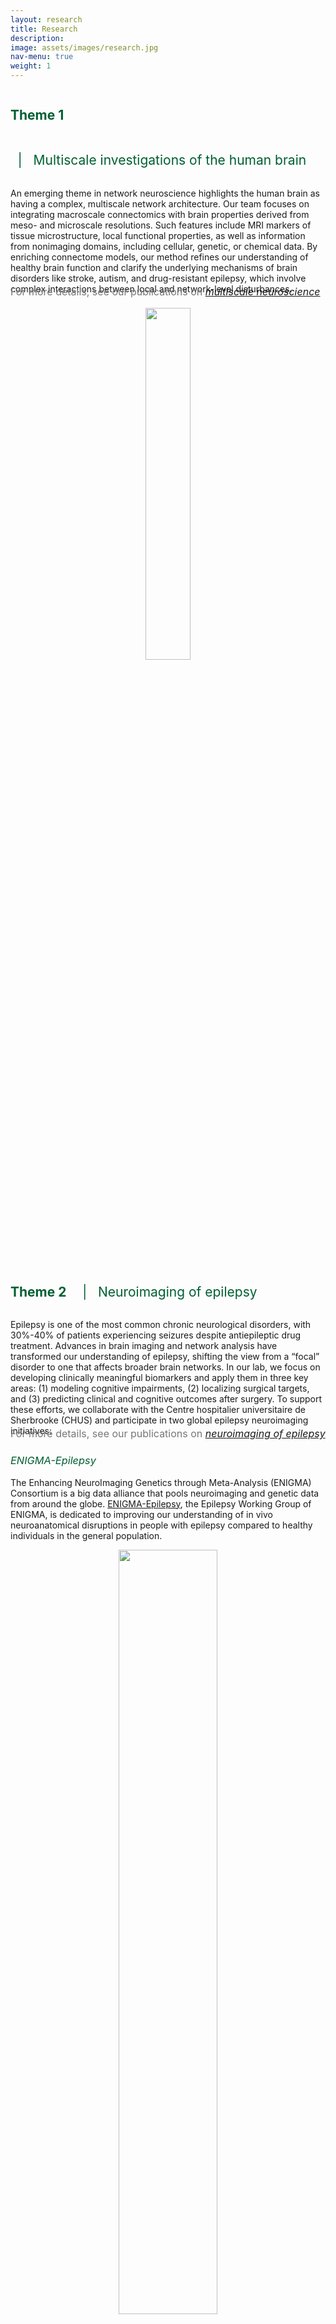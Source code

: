 ```yaml
---
layout: research
title: Research
description: 
image: assets/images/research.jpg
nav-menu: true
weight: 1
---
```


<!-- Main -->
<div id="main" class="alt">

<!-- One -->
<section id="one">
	<div class="inner">

<!-- Theme 1 -->
<h2 id="content" style="color: #005F32; display: inline-block; margin-right: 10px;">Theme 1</h2>
<h2 id="content" style="color: #005F32; font-weight: normal; display: inline-block;">&nbsp; | &nbsp; Multiscale investigations of the human brain</h2>

<p>An emerging theme in network neuroscience highlights the human brain as having a complex, multiscale network architecture. Our team focuses on integrating macroscale connectomics with brain properties derived from meso- and microscale resolutions. Such features include MRI markers of tissue microstructure, local functional properties, as well as information from nonimaging domains, including cellular, genetic, or chemical data. By enriching connectome models, our method refines our understanding of healthy brain function and clarify the underlying mechanisms of brain disorders like stroke, autism, and drug-resistant epilepsy, which involve complex interactions between local and network-level disturbances.</p>

<p style="color: #777777; margin-top: -28px; font-size: medium"> For more details, see our publications on <i><a href="https://pubmed.ncbi.nlm.nih.gov/?term=%28Lariviere+Sara%5Bau%5D%29+AND+multiscale&sort=date&size=100" target="_blank">multiscale neuroscience</a></i> </p>
<div style="text-align: center;">
    <img src="https://www.ncbi.nlm.nih.gov/pmc/articles/PMC6444904/bin/fig-1.jpg" alt="" style="width: 38%; height: auto;"/>
</div>

<!-- Theme 2 -->
<div style="clear: both;"></div>
<br><br><br>
<h2 id="content" style="color: #005F32; display: inline-block; margin-right: 10px;">Theme 2</h2>
<h2 id="content" style="color: #005F32; font-weight: normal; display: inline-block;">&nbsp; | &nbsp; Neuroimaging of epilepsy</h2>
<p>Epilepsy is one of the most common chronic neurological disorders, with 30%-40% of patients experiencing seizures despite antiepileptic drug treatment. Advances in brain imaging and network analysis have transformed our understanding of epilepsy, shifting the view from a “focal” disorder to one that affects broader brain networks. In our lab, we focus on developing clinically meaningful biomarkers and apply them in three key areas: (1) modeling cognitive impairments, (2) localizing surgical targets, and (3) predicting clinical and cognitive outcomes after surgery. To support these efforts, we collaborate with the Centre hospitalier universitaire de Sherbrooke (CHUS) and participate in two global epilepsy neuroimaging initiatives:</p>
<p style="color: #777777; margin-top: -28px; font-size: medium"> For more details, see our publications on <i><a href="https://pubmed.ncbi.nlm.nih.gov/?term=%28Lariviere+Sara%5Bau%5D%29+AND+epilepsy&sort=date&size=100" target="_blank">neuroimaging of epilepsy</a></i> </p>
<div class="row">
	<div class="6u 12u$(small)">
        <h3 style="color: #005F32; font-weight: normal;"><i>ENIGMA-Epilepsy</i></h3>
		<p>The Enhancing NeuroImaging Genetics through Meta-Analysis (ENIGMA) Consortium is a big data alliance that pools neuroimaging and genetic data from around the globe. <a href="https://enigma.ini.usc.edu/ongoing/enigma-epilepsy/" target="_blank">ENIGMA-Epilepsy</a>, the Epilepsy Working Group of ENIGMA, is dedicated to improving our understanding of in vivo neuroanatomical disruptions in people with epilepsy compared to healthy individuals in the general population.</p>
        <div style="text-align: center;">
            <img src="https://www.science.org/cms/10.1126/sciadv.abc6457/asset/5a222c1e-f364-46b9-bdeb-aa9ba35c4512/assets/graphic/abc6457-f1.jpeg" alt="" style="width: 56%; height: auto;"/>
        </div>
	</div>
	<div class="6u$ 12u$(small)">
		<h3 style="color: #005F32; font-weight: normal;"><i>Neuroimaging of Epilepsy Worldwide</i></h3>
		<p>The Neuroimaging ofEpilepsy Worldwide (<a href="https://new-epilepsy.com/" target="_blank">NEW</a>) initiative is a platform for trainees, researchers, and clinicians interested in learning, sharing, and building their careers in neuroimaging of epilepsy. Their primary goal is to provide a community composed of early career researchers (ECRs) and established researchers to facilitate networking, collaboration, and mentorship amongst members.</p>
        <div style="text-align: center;">
            <img src="{% link assets/images/new-members.png %}" alt="" style="width: 93%; height: auto;"/>
        </div>
	</div>
</div>

<!-- Theme 3 -->
<div style="clear: both;"></div>
<br><br><br>
<h2 id="content" style="color: #005F32; display: inline-block; margin-right: 10px;">Theme 3</h2>
<h2 id="content" style="color: #005F32; font-weight: normal; display: inline-block;">&nbsp; | &nbsp; Typical and atypical brain development</h2>

<p>With onsets often in childhood, developmental transitions from early childhood through adolescence are sensitive periods for several disorders, including epilepsy. Our research focuses on the dynamic development of cognitive brain networks and the factors that influence them during brain development. Our goals are to (1) map the developmental trajectory of cognitive brain networks, (2) identify stages most vulnerable to environmental and intrinsic influences, and (3) develop predictive markers of developmental cognitive (dys)function.</p>
<p style="color: #777777; margin-top: -28px; font-size: medium"> For more details, see our publications on <i><a href="https://pubmed.ncbi.nlm.nih.gov/?term=%28Lariviere+Sara%5Bau%5D%29+AND+development&sort=date&size=100" target="_blank">brain development</a></i> </p>
<div style="text-align: center;">
    <img src="{% link assets/images/babygradients.jpg %}" alt="" style="width: 66%; height: auto;"/>
</div>
<hr class="major" />



</div>
